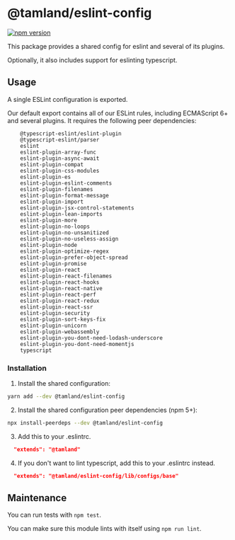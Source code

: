 # @tamland/eslint-config

[![npm version](https://badge.fury.io/js/%40tamland%2Feslint-config.svg)](https://badge.fury.io/js/%40tamland%2Feslint-config)

This package provides a shared config for eslint and several of its plugins.

Optionally, it also includes support for eslinting typescript.

## Usage

A single ESLint configuration is exported.

Our default export contains all of our ESLint rules, including ECMAScript 6+ and several plugins. It requires the following peer dependencies:

```
    @typescript-eslint/eslint-plugin
    @typescript-eslint/parser
    eslint
    eslint-plugin-array-func
    eslint-plugin-async-await
    eslint-plugin-compat
    eslint-plugin-css-modules
    eslint-plugin-es
    eslint-plugin-eslint-comments
    eslint-plugin-filenames
    eslint-plugin-format-message
    eslint-plugin-import
    eslint-plugin-jsx-control-statements
    eslint-plugin-lean-imports
    eslint-plugin-more
    eslint-plugin-no-loops
    eslint-plugin-no-unsanitized
    eslint-plugin-no-useless-assign
    eslint-plugin-node
    eslint-plugin-optimize-regex
    eslint-plugin-prefer-object-spread
    eslint-plugin-promise
    eslint-plugin-react
    eslint-plugin-react-filenames
    eslint-plugin-react-hooks
    eslint-plugin-react-native
    eslint-plugin-react-perf
    eslint-plugin-react-redux
    eslint-plugin-react-ssr
    eslint-plugin-security
    eslint-plugin-sort-keys-fix
    eslint-plugin-unicorn
    eslint-plugin-webassembly
    eslint-plugin-you-dont-need-lodash-underscore
    eslint-plugin-you-dont-need-momentjs
    typescript
```

### Installation

1. Install the shared configuration:

  ```sh
  yarn add --dev @tamland/eslint-config
  ```

2. Install the shared configuration peer dependencies (npm 5+):

  ```sh
  npx install-peerdeps --dev @tamland/eslint-config
  ```

3. Add this to your .eslintrc.

  ```json
    "extends": "@tamland"
  ```

4. If you don't want to lint typescript, add this to your .eslintrc instead.

  ```json
    "extends": "@tamland/eslint-config/lib/configs/base"
  ```

## Maintenance

You can run tests with `npm test`.

You can make sure this module lints with itself using `npm run lint`.